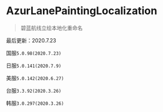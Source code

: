 # AzurLanePaintingLocalization
> 碧蓝航线立绘本地化重命名

最后更新：2020.7.23

国服`5.0.98(2020.7.23)`

日服`5.0.141(2020.7.9)`

美服`5.0.142(2020.6.27)`

台服`3.3.92(2020.3.26)`

韩服`3.0.297(2020.3.26)`